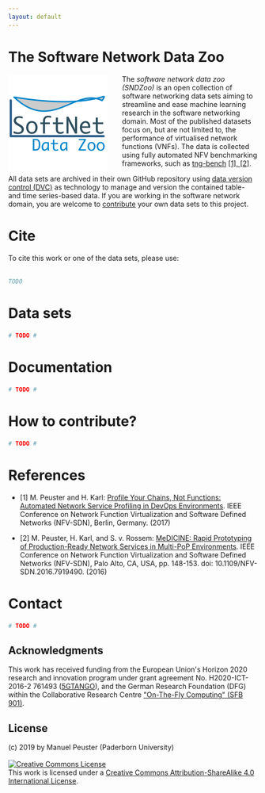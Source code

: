 ```yaml
---
layout: default
---
```


# [](#overview)The Software Network Data Zoo

<img align="left" width="200" height="200" style="margin-right: 30px" src="https://github.com/sndzoo/logo/raw/master/sndzoo_logo_small_trans.png">

The *software network data zoo (SNDZoo)* is an open collection of software networking data sets aiming to streamline and ease machine learning research in the software networking domain. Most of the published datasets focus on, but are not limited to, the performance of virtualised network functions (VNFs). The data is collected using fully automated NFV benchmarking frameworks, such as [tng-bench](https://github.com/sonata-nfv/tng-sdk-benchmark) [[1], [2]](#references).

All data sets are archived in their own GitHub repository using [data version control (DVC)](https://dvc.org) as technology to manage and version the contained table- and time series-based data. If you are working in the software network domain, you are welcome to [contribute](#contribute) your own data sets to this project.


# [](#cite)Cite

To cite this work or one of the data sets, please use:

```bibtex

TODO

```

# [](#data)Data sets

```sh
# TODO #
```

# [](#doc)Documentation

```sh
# TODO #
```

# [](#contribute)How to contribute?

```sh
# TODO #
```

# [](#references)References

* [1] M. Peuster and H. Karl: [Profile Your Chains, Not Functions: Automated Network Service Profiling in DevOps Environments](http://ieeexplore.ieee.org/document/8169826/). IEEE Conference on Network Function Virtualization and Software Defined Networks (NFV-SDN), Berlin, Germany. (2017)

* [2] M. Peuster, H. Karl, and S. v. Rossem: [MeDICINE: Rapid Prototyping of Production-Ready Network Services in Multi-PoP Environments](http://ieeexplore.ieee.org/document/7919490/). IEEE Conference on Network Function Virtualization and Software Defined Networks (NFV-SDN), Palo Alto, CA, USA, pp. 148-153. doi: 10.1109/NFV-SDN.2016.7919490. (2016)


# [](#contact)Contact

```sh
# TODO #
```

## Acknowledgments
This work has received funding from the European Union's Horizon 2020 research and innovation program under grant agreement No. H2020-ICT-2016-2 761493 ([5GTANGO](https://5gtango.eu)), and the German Research Foundation (DFG) within the Collaborative Research Centre ["On-The-Fly Computing" (SFB 901)](https://sfb901.uni-paderborn.de/).

## License
(c) 2019 by Manuel Peuster (Paderborn University)<br /><br />
<a rel="license" href="http://creativecommons.org/licenses/by-sa/4.0/"><img alt="Creative Commons License" style="border-width:0" src="https://i.creativecommons.org/l/by-sa/4.0/88x31.png" /></a><br />This work is licensed under a <a rel="license" href="http://creativecommons.org/licenses/by-sa/4.0/">Creative Commons Attribution-ShareAlike 4.0 International License</a>.


<!--



<img align="left" width="200" height="200" style="margin-right: 30px" src="https://raw.githubusercontent.com/containernet/logo/master/containernet_logo_v1.png">

Containernet is a fork of the famous [Mininet](http://mininet.org) network emulator and allows to use [Docker](https://www.docker.com) containers as hosts in emulated network topologies. This enables interesting functionalities to build networking/cloud emulators and testbeds. One example for this is the [NFV multi-PoP infrastructure emulator](https://github.com/sonata-nfv/son-emu) which was created by the [SONATA-NFV](http://sonata-nfv.eu) project and is now part of the [OpenSource MANO (OSM)](https://osm.etsi.org) project. Besides this, Containernet is actively used by the research community, focussing on experiments in the field of cloud computing, fog computing, network function virtualization (NFV), and mobile edge computing (MEC).
<br><br><br>

//-->


